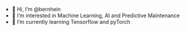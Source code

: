 - 👋 Hi, I’m @bernhein
- 👀 I’m interested in Machine Learning, AI and Predictive Maintenance
- 🌱 I’m currently learning Tensorflow and pyTorch


<!---
bernhein/bernhein is a ✨ special ✨ repository because its `README.md` (this file) appears on your GitHub profile.
You can click the Preview link to take a look at your changes.
--->

